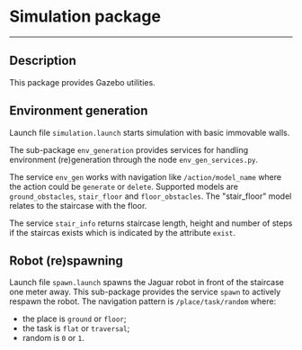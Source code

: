 # Simulation package

- - -
## Description
This package provides Gazebo utilities.
## Environment generation
Launch file `simulation.launch` starts simulation with basic immovable walls.

The sub-package `env_generation` provides services for handling environment (re)generation through the node `env_gen_services.py`.

The service `env_gen` works with navigation like `/action/model_name` where the action could be `generate` or `delete`.
Supported models are `ground_obstacles`, `stair_floor` and `floor_obstacles`. 
The "stair_floor" model relates to the staircase with the floor.

The service `stair_info` returns staircase length, height and number of steps if the staircas exists which is indicated by the attribute `exist`.

## Robot (re)spawning
Launch file `spawn.launch` spawns the Jaguar robot in front of the staircase one meter away.
This sub-package provides the service `spawn` to actively respawn the robot.
The navigation pattern is `/place/task/random` where:
* the place is `ground` or `floor`;
* the task is `flat` or `traversal`;
* random is `0` or `1`.


